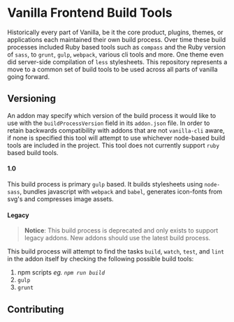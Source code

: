 # Vanilla Frontend Build Tools

Historically every part of Vanilla, be it the core product, plugins, themes, or applications each maintained their own build process. Over time these build processes included Ruby based tools such as `compass` and the Ruby version of `sass`, to `grunt`, `gulp`, `webpack`, various cli tools and more. One theme even did server-side compilation of `less` stylesheets. This repository represents a move to a common set of build tools to be used across all parts of vanilla going forward.

## Versioning

An addon may specify which version of the build process it would like to use with the `buildProcessVersion` field in its `addon.json` file. In order to retain backwards compatibility with addons that are not `vanilla-cli` aware, if none is specified this tool will attempt to use whichever node-based build tools are included in the project. This tool does not currently support `ruby` based build tools.

#### 1.0

This build process is primary `gulp` based. It builds stylesheets using `node-sass`, bundles javascript with `webpack` and `babel`, generates icon-fonts from svg's and compresses image assets.

#### Legacy

> __Notice__: This build process is deprecated and only exists to support legacy addons. New addons should use the latest build process.

This build process will attempt to find the tasks `build`, `watch`, `test`, and `lint` in the addon itself by checking the following possible build tools:

1. npm scripts *eg. `npm run build`*
2. `gulp`
3. `grunt`

## Contributing
